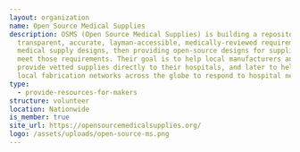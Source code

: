 ```yaml
---
layout: organization
name: Open Source Medical Supplies
description: OSMS (Open Source Medical Supplies) is building a repository of
  transparent, accurate, layman-accessible, medically-reviewed requirements for
  medical supply designs, then providing open-source designs for supplies that
  meet those requirements. Their goal is to help local manufacturers and makers
  provide vetted supplies directly to their hospitals, and later to help create
  local fabrication networks across the globe to respond to hospital needs.
type:
  - provide-resources-for-makers
structure: volunteer
location: Nationwide
is_member: true
site_url: https://opensourcemedicalsupplies.org/
logo: /assets/uploads/open-source-ms.png
---
```

